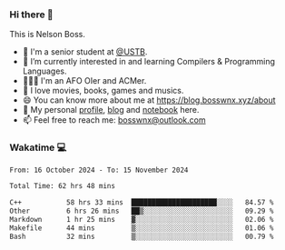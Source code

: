 ### Hi there 👋

<!--
**bosswnx/bosswnx** is a ✨ _special_ ✨ repository because its `README.md` (this file) appears on your GitHub profile.

Here are some ideas to get you started:

- 🔭 I’m currently working on ...
- 🌱 I’m currently learning ...
- 👯 I’m looking to collaborate on ...
- 🤔 I’m looking for help with ...
- 💬 Ask me about ...
- 📫 How to reach me: ...
- 😄 Pronouns: ...
- ⚡ Fun fact: ...
-->

This is Nelson Boss.

- 🏫 I'm a senior student at [@USTB](https://www.ustb.edu.cn/).
- 🌱 I’m currently interested in and learning Compilers & Programming Languages.
- 🧑🏻‍💻 I'm an AFO OIer and ACMer.
- 🥰 I love movies, books, games and musics.
- 😄 You can know more about me at https://blog.bosswnx.xyz/about
- 🔗 My personal [profile](https://bosswnx.xyz), [blog](https://blog.bosswnx.xyz) and [notebook](https://note.bosswnx.xyz) here.
- 📫 Feel free to reach me: bosswnx@outlook.com

### Wakatime 💻

<!--START_SECTION:waka-->

```txt
From: 16 October 2024 - To: 15 November 2024

Total Time: 62 hrs 48 mins

C++           58 hrs 33 mins  █████████████████████░░░░   84.57 %
Other         6 hrs 26 mins   ██▒░░░░░░░░░░░░░░░░░░░░░░   09.29 %
Markdown      1 hr 25 mins    ▓░░░░░░░░░░░░░░░░░░░░░░░░   02.06 %
Makefile      44 mins         ▒░░░░░░░░░░░░░░░░░░░░░░░░   01.06 %
Bash          32 mins         ▒░░░░░░░░░░░░░░░░░░░░░░░░   00.79 %
```

<!--END_SECTION:waka-->
